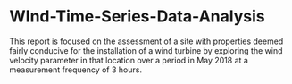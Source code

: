 # WInd-Time-Series-Data-Analysis
This report is focused on the assessment of a site with properties deemed fairly conducive for the installation of a wind turbine by exploring the wind velocity parameter in that location over a period in May 2018 at a measurement frequency of 3 hours. 
